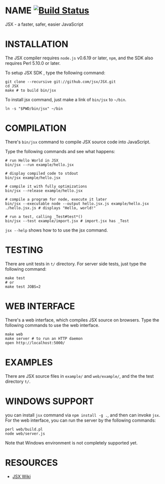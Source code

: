 NAME [![Build Status](https://secure.travis-ci.org/jsx/JSX.png)](http://travis-ci.org/jsx/JSX)
=======================

JSX - a faster, safer, easier JavaScript

INSTALLATION
=======================

The JSX compiler requires `node.js` v0.6.19 or later, `npm`, and the SDK
also requires Perl 5.10.0 or later.

To setup JSX SDK , type the following command:

    git clone --recursive git://github.com/jsx/JSX.git
    cd JSX
    make # to build bin/jsx

To install jsx command, just make a link of `bin/jsx` to `~/bin`.

    ln -s "$PWD/bin/jsx" ~/bin

COMPILATION
=======================

There's `bin/jsx` command to compile JSX source code into JavaScript.

Type the following commands and see what happens:

    # run Hello World in JSX
    bin/jsx --run example/hello.jsx

    # display compiled code to stdout
    bin/jsx example/hello.jsx

    # compile it with fully optimizations
    bin/jsx --release example/hello.jsx

    # compile a program for node, execute it later
    bin/jsx --executable node --output hello.jsx.js example/hello.jsx
    ./hello.jsx.js # displays "Hello, world!"

    # run a test, calling _Test#test*()
    bin/jsx --test example/import.jsx # import.jsx has _Test

`jsx --help` shows how to to use the jsx command.

TESTING
=======================

There are unit tests in `t/` directory. For server side tests, just type the following command:

    make test
    # or
    make test JOBS=2

WEB INTERFACE
=======================

There's a web interface, which compiles JSX source on browsers.
Type the following commands to use the web interface.

    make web
    make server # to run an HTTP daemon
    open http://localhost:5000/

EXAMPLES
=======================

There are JSX source files in `example/` and `web/example/`, and the the test directory `t/`.

WINDOWS SUPPORT
=======================

you can install `jsx` command via `npm install -g .`, and then can invoke `jsx`.
For the web interface, you can run the server by the following commands:

    perl web/build.pl
    node web/server.js

Note that Windows environment is not completely supported yet.

RESOURCES
=======================

* [JSX Wiki](https://github.com/jsx/JSX/wiki)

